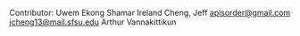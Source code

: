 
Contributor:
Uwem Ekong
Shamar Ireland
Cheng, Jeff apisorder@gmail.com jcheng13@mail.sfsu.edu
Arthur Vannakittikun

